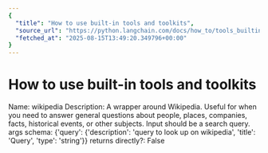 ```yaml
---
{
  "title": "How to use built-in tools and toolkits",
  "source_url": "https://python.langchain.com/docs/how_to/tools_builtin/",
  "fetched_at": "2025-08-15T13:49:20.349796+00:00"
}
---
```


# How to use built-in tools and toolkits

Name: wikipedia
Description: A wrapper around Wikipedia. Useful for when you need to answer general questions about people, places, companies, facts, historical events, or other subjects. Input should be a search query.
args schema: {'query': {'description': 'query to look up on wikipedia', 'title': 'Query', 'type': 'string'}}
returns directly?: False
